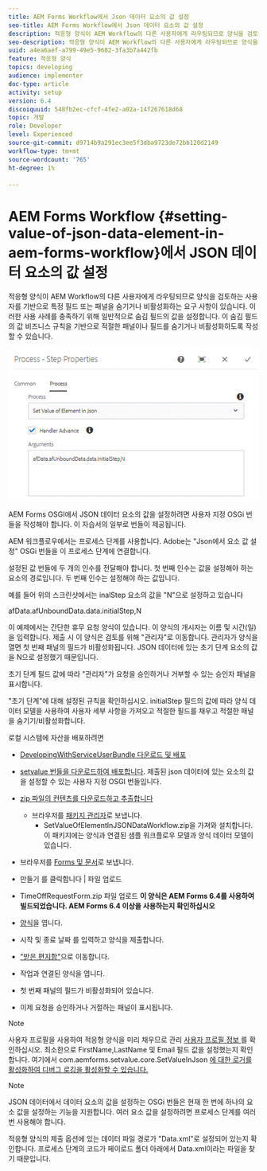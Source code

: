 ```yaml
---
title: AEM Forms Workflow에서 Json 데이터 요소의 값 설정
seo-title: AEM Forms Workflow에서 Json 데이터 요소의 값 설정
description: 적응형 양식이 AEM Workflow의 다른 사용자에게 라우팅되므로 양식을 검토하는 사용자를 기반으로 특정 필드 또는 패널을 숨기거나 비활성화하는 요구 사항이 있습니다. 이러한 사용 사례를 충족하기 위해 일반적으로 숨김 필드의 값을 설정합니다. 이 숨김 필드의 값 비즈니스 규칙을 기반으로 적절한 패널이나 필드를 숨기거나 비활성화하도록 작성할 수 있습니다.
seo-description: 적응형 양식이 AEM Workflow의 다른 사용자에게 라우팅되므로 양식을 검토하는 사용자를 기반으로 특정 필드 또는 패널을 숨기거나 비활성화하는 요구 사항이 있습니다. 이러한 사용 사례를 충족하기 위해 일반적으로 숨김 필드의 값을 설정합니다. 이 숨김 필드의 값 비즈니스 규칙을 기반으로 적절한 패널이나 필드를 숨기거나 비활성화하도록 작성할 수 있습니다.
uuid: a4ea6aef-a799-49e5-9682-3fa3b7a442fb
feature: 적응형 양식
topics: developing
audience: implementer
doc-type: article
activity: setup
version: 6.4
discoiquuid: 548fb2ec-cfcf-4fe2-a02a-14f267618d68
topic: 개발
role: Developer
level: Experienced
source-git-commit: d9714b9a291ec3ee5f3dba9723de72bb120d2149
workflow-type: tm+mt
source-wordcount: '765'
ht-degree: 1%

---
```



# AEM Forms Workflow {#setting-value-of-json-data-element-in-aem-forms-workflow}에서 JSON 데이터 요소의 값 설정

적응형 양식이 AEM Workflow의 다른 사용자에게 라우팅되므로 양식을 검토하는 사용자를 기반으로 특정 필드 또는 패널을 숨기거나 비활성화하는 요구 사항이 있습니다. 이러한 사용 사례를 충족하기 위해 일반적으로 숨김 필드의 값을 설정합니다. 이 숨김 필드의 값 비즈니스 규칙을 기반으로 적절한 패널이나 필드를 숨기거나 비활성화하도록 작성할 수 있습니다.

![json 데이터에 요소의 값 설정](assets/capture-3.gif)

AEM Forms OSGI에서 JSON 데이터 요소의 값을 설정하려면 사용자 지정 OSGi 번들을 작성해야 합니다. 이 자습서의 일부로 번들이 제공됩니다.

AEM 워크플로우에서는 프로세스 단계를 사용합니다. Adobe는 &quot;Json에서 요소 값 설정&quot; OSGi 번들을 이 프로세스 단계에 연결합니다.

설정된 값 번들에 두 개의 인수를 전달해야 합니다. 첫 번째 인수는 값을 설정해야 하는 요소의 경로입니다. 두 번째 인수는 설정해야 하는 값입니다.

예를 들어 위의 스크린샷에서는 inalStep 요소의 값을 &quot;N&quot;으로 설정하고 있습니다

afData.afUnboundData.data.initialStep,N

이 예제에서는 간단한 휴무 요청 양식이 있습니다. 이 양식의 개시자는 이름 및 시간(일)을 입력합니다. 제출 시 이 양식은 검토를 위해 &quot;관리자&quot;로 이동합니다. 관리자가 양식을 열면 첫 번째 패널의 필드가 비활성화됩니다. JSON 데이터에 있는 초기 단계 요소의 값을 N으로 설정했기 때문입니다.

초기 단계 필드 값에 따라 &quot;관리자&quot;가 요청을 승인하거나 거부할 수 있는 승인자 패널을 표시합니다.

&quot;초기 단계&quot;에 대해 설정된 규칙을 확인하십시오. initialStep 필드의 값에 따라 양식 데이터 모델을 사용하여 사용자 세부 사항을 가져오고 적절한 필드를 채우고 적절한 패널을 숨기기/비활성화합니다.

로컬 시스템에 자산을 배포하려면

* [DevelopingWithServiceUserBundle 다운로드 및 배포](/help/forms/assets/common-osgi-bundles/DevelopingWithServiceUser.jar)

* [setvalue 번들을 다운로드하여 배포합니다](/help/forms/assets/common-osgi-bundles/SetValueApp.core-1.0-SNAPSHOT.jar). 제출된 json 데이터에 있는 요소의 값을 설정할 수 있는 사용자 지정 OSGI 번들입니다.

* [zip 파일의 컨텐츠를 다운로드하고 추출합니다](assets/set-value-jsondata.zip)
   * 브라우저를 [패키지 관리자](http://localhost:4502/crx/packmgr/index.jsp)로 보냅니다.
      * SetValueOfElementInJSONDataWorkflow.zip을 가져와 설치합니다.이 패키지에는 양식과 연결된 샘플 워크플로우 모델과 양식 데이터 모델이 있습니다.

* 브라우저를 [Forms 및 문서](http://localhost:4502/aem/forms.html/content/dam/formsanddocuments)로 보냅니다.
* 만들기 를 클릭합니다 | 파일 업로드
* TimeOffRequestForm.zip 파일 업로드
   **이 양식은 AEM Forms 6.4를 사용하여 빌드되었습니다. AEM Forms 6.4 이상을 사용하는지 확인하십시오**
* [양식](http://localhost:4502/content/dam/formsanddocuments/timeoffrequest/jcr:content?wcmmode=disabled)을 엽니다.
* 시작 및 종료 날짜 를 입력하고 양식을 제출합니다.
* [&quot;받은 편지함&quot;](http://localhost:4502/aem/inbox)으로 이동합니다.
* 작업과 연결된 양식을 엽니다.
* 첫 번째 패널의 필드가 비활성화되어 있습니다.
* 이제 요청을 승인하거나 거절하는 패널이 표시됩니다.

>[!NOTE]
>
>사용자 프로필을 사용하여 적응형 양식을 미리 채우므로 관리 [사용자 프로필 정보 ](http://localhost:4502/security/users.html)를 확인하십시오. 최소한으로 FirstName,LastName 및 Email 필드 값을 설정했는지 확인합니다.
>여기에서 com.aemforms.setvalue.core.SetValueInJson [에 대한 로거를 활성화하여 디버그 로깅을 활성화할 수 있습니다.](http://localhost:4502/system/console/slinglog)

>[!NOTE]
>
>JSON 데이터에서 데이터 요소의 값을 설정하는 OSGi 번들은 현재 한 번에 하나의 요소 값을 설정하는 기능을 지원합니다. 여러 요소 값을 설정하려면 프로세스 단계를 여러 번 사용해야 합니다.
>
>적응형 양식의 제출 옵션에 있는 데이터 파일 경로가 &quot;Data.xml&quot;로 설정되어 있는지 확인합니다. 프로세스 단계의 코드가 페이로드 폴더 아래에서 Data.xml이라는 파일을 찾기 때문입니다.
